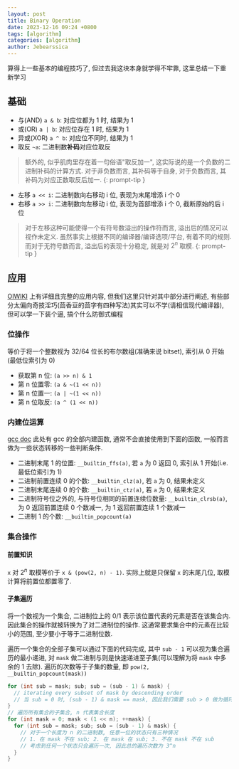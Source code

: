 ```yaml
---
layout: post
title: Binary Operation
date: 2023-12-16 09:24 +0800
tags: [algorithm]
categories: [algorithm]
author: Jebearssica
---
```


算得上一些基本的编程技巧了, 但过去我这块本身就学得不牢靠, 这里总结一下重新学习

## 基础

* 与(AND) `a & b`: 对应位都为 1 时, 结果为 1
* 或(OR) `a | b`: 对应位存在 1 时, 结果为 1
* 异或(XOR) `a ^ b`: 对应位不同时, 结果为 1
* 取反 `~a`: 二进制数**补码**对应位取反

> 额外的, 似乎肌肉里存在着一句俗语"取反加一", 这实际说的是一个负数的二进制补码的计算方式. 对于非负数而言, 其补码等于自身, 对于负数而言, 其补码为对应正数取反后加一.
{: prompt-tip }

* 左移 `a << i`: 二进制数向右移动 i 位, 表现为末尾增添 i 个 0
* 右移 `a >> i`: 二进制数向左移动 i 位, 表现为首部增添 i 个 0, 截断原始的后 i 位

> 对于左移这种可能使得一个有符号数溢出的操作符而言, 溢出后的情况可以视作未定义. 虽然事实上根据不同的编译器/编译选项/平台, 有着不同的规则. 而对于无符号数而言, 溢出后的表现十分稳定, 就是对 $2^n$ 取模.
{: prompt-tip }

## 应用

[OIWIKI](https://oi-wiki.org/math/bit/#%E6%9C%89%E5%85%B3-2-%E7%9A%84%E5%B9%82%E7%9A%84%E5%BA%94%E7%94%A8) 上有详细且完整的应用内容, 但我们这里只针对其中部分进行阐述, 有些部分太偏向奇技淫巧(茴香豆的茴字有四种写法)其实可以不学(请相信现代编译器), 但可以学一下装个逼, 搞个什么防御式编程

### 位操作

等价于将一个整数视为 32/64 位长的布尔数组(准确来说 bitset), 索引从 0 开始(最低位索引为 0)

* 获取第 n 位: `(a >> n) & 1`
* 第 n 位置零: `(a & ~(1 << n))`
* 第 n 位置一: `(a | ~(1 << n))`
* 第 n 位取反: `(a ^ (1 << n))`

### 内建位运算

[gcc doc](https://gcc.gnu.org/onlinedocs/gcc/Other-Builtins.html) 此处有 gcc 的全部内建函数, 通常不会直接使用到下面的函数, 一般而言做为一些状态转移的一些判断条件.

* 二进制末尾 1 的位置: `__builtin_ffs(a)`, 若 `a` 为 0 返回 0, 索引从 1 开始(i.e. 最低位索引为 1)
* 二进制前置连续 0 的个数: `__builtin_clz(a)`, 若 `a` 为 0, 结果未定义
* 二进制末尾连续 0 的个数: `__builtin_ctz(a)`, 若 `a` 为 0, 结果未定义
* 二进制符号位之外的, 与符号位相同的前置连续位数量: `__builtin_clrsb(a)`, 为 0 返回前置连续 0 个数减一, 为 1 返回前置连续 1 个数减一
* 二进制 1 的个数: `__builtin_popcount(a)`

### 集合操作

#### 前置知识

`x` 对 $2^n$ 取模等价于 `x & (pow(2, n) - 1)`. 实际上就是只保留 `x` 的末尾几位, 取模计算将前置位都置零了.

#### 子集遍历

将一个数视为一个集合, 二进制位上的 0/1 表示该位置代表的元素是否在该集合内. 因此集合的操作就被转换为了对二进制位的操作. 这通常要求集合中的元素在比较小的范围, 至少要小于等于二进制位数.

遍历一个集合的全部子集可以通过下面的代码完成, 其中 `sub - 1` 可以视为集合遍历的最小递进, 对 `mask` 做二进制与则是快速递进至子集(可以理解为将 `mask` 中多余的 1 去除). 遍历的次数等于子集的数量, 即 `pow(2, __builtin_popcount(mask))`

```c++
for (int sub = mask; sub; sub = (sub - 1) & mask) {
  // iterating every subset of mask by descending order
  // 当 sub = 0 时, (sub - 1) & mask == mask, 因此我们需要 sub > 0 做为循环终止条件
}
// 遍历所有集合的子集合, n 代表集合长度
for (int mask = 0; mask < (1 << n); ++mask) {
  for (int sub = mask; sub; sub = (sub - 1) & mask) {
    // 对于一个长度为 n 的二进制数, 任意一位的状态只有三种情况
    // 1. 在 mask 不在 sub; 2. 在 mask 在 sub; 3. 不在 mask 不在 sub
    // 考虑到任何一个状态只会遍历一次, 因此总的遍历次数为 3^n
  }
}
```
